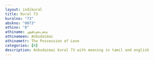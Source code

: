 ```yaml
---
layout: indikural
title: Kural 73
kuralno: "73"
abskno: "0073"
athino: "8"
athiname: அன்புடைமை
athinameen: Anbudaimai
athinametr: The Possession of Love
categories: [8]
description: Anbudaimai kural 73 with meaning in tamil and english 
---
```



